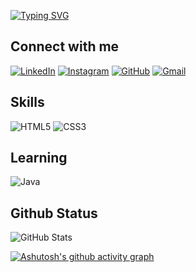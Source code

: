 <a href="https://git.io/typing-svg"><img src="https://readme-typing-svg.demolab.com?font=Times&pause=1000&color=03A1FC&center=falso&vCenter=falso&multiline=true&repeat=verdadeiro&random=falso&width=435&height=60&lines=Hello!+My+name+is+Anthony+Felipe" alt="Typing SVG" /></a>
## Connect with me
[![LinkedIn](https://img.shields.io/badge/LinkedIn-0077B5?style=for-the-badge&logo=linkedin&logoColor=white)](https://www.linkedin.com/in/Santhony-felipe-dos-santos-b0b522232EUUSERNAME/)
[![Instagram](https://img.shields.io/badge/-Instagram-%23E4405F?style=for-the-badge&logo=instagram&logoColor=white)](https://www.instagram.com/anthonyfelipe__/)
[![GitHub](https://img.shields.io/badge/GitHub-100000?style=for-the-badge&logo=github&logoColor=white)](https://github.com/anthonyfelipe24)
[![Gmail](https://img.shields.io/badge/Gmail-333333?style=for-the-badge&logo=gmail&logoColor=red)](mailto:anthonyfelipe149@gmail.com)

## Skills
![HTML5](https://img.shields.io/badge/HTML5-E34F26?style=for-the-badge&logo=html5&logoColor=white)
![CSS3](https://img.shields.io/badge/CSS3-1572B6?style=for-the-badge&logo=css3&logoColor=white)
## Learning
![Java](https://img.shields.io/badge/java-%23ED8B00.svg?style=for-the-badge&logo=openjdk&logoColor=white)
## Github Status
![GitHub Stats](https://github-readme-stats.vercel.app/api?username=Anthonyfelipe24&theme=transparent&bg_color=000&border_color=30A3DC&show_icons=true&icon_color=30A3DC&title_color=E94D5F&text_color=FFF)


[![Ashutosh's github activity graph](https://github-readme-activity-graph.vercel.app/graph?username=anthonyfelipe24&bg_color=000000&color=01a4da&line=ffffff&point=00ffff&area=true&hide_border=true)](https://github.com/ashutosh00710/github-readme-activity-graph)
